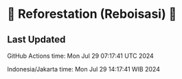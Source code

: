 
# 🌳 Reforestation (Reboisasi) 🌲

## Last Updated

GitHub Actions time: Mon Jul 29 07:17:41 UTC 2024

Indonesia/Jakarta time: Mon Jul 29 14:17:41 WIB 2024
